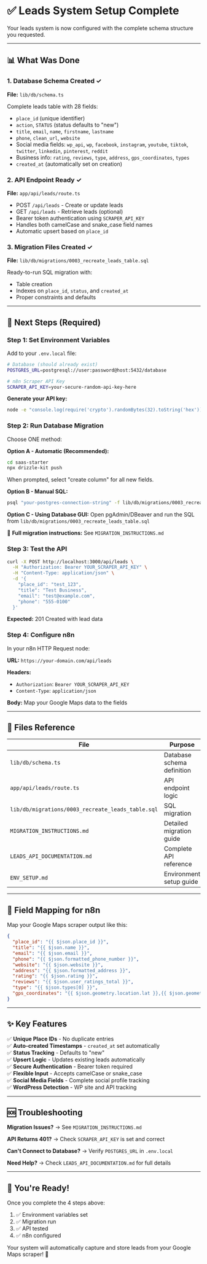 # ✅ Leads System Setup Complete

Your leads system is now configured with the complete schema structure you requested.

---

## 📊 What Was Done

### 1. Database Schema Created ✓
**File:** `lib/db/schema.ts`

Complete leads table with 28 fields:
- `place_id` (unique identifier)
- `action`, `STATUS` (status defaults to "new")
- `title`, `email`, `name`, `firstname`, `lastname`
- `phone`, `clean_url`, `website`
- Social media fields: `wp_api`, `wp`, `facebook`, `instagram`, `youtube`, `tiktok`, `twitter`, `linkedin`, `pinterest`, `reddit`
- Business info: `rating`, `reviews`, `type`, `address`, `gps_coordinates`, `types`
- `created_at` (automatically set on creation)

### 2. API Endpoint Ready ✓
**File:** `app/api/leads/route.ts`

- POST `/api/leads` - Create or update leads
- GET `/api/leads` - Retrieve leads (optional)
- Bearer token authentication using `SCRAPER_API_KEY`
- Handles both camelCase and snake_case field names
- Automatic upsert based on `place_id`

### 3. Migration Files Created ✓
**File:** `lib/db/migrations/0003_recreate_leads_table.sql`

Ready-to-run SQL migration with:
- Table creation
- Indexes on `place_id`, `status`, and `created_at`
- Proper constraints and defaults

---

## 🔧 Next Steps (Required)

### Step 1: Set Environment Variables

Add to your `.env.local` file:

```bash
# Database (should already exist)
POSTGRES_URL=postgresql://user:password@host:5432/database

# n8n Scraper API Key
SCRAPER_API_KEY=your-secure-random-api-key-here
```

**Generate your API key:**
```bash
node -e "console.log(require('crypto').randomBytes(32).toString('hex'))"
```

### Step 2: Run Database Migration

Choose ONE method:

**Option A - Automatic (Recommended):**
```bash
cd saas-starter
npx drizzle-kit push
```
When prompted, select "create column" for all new fields.

**Option B - Manual SQL:**
```bash
psql "your-postgres-connection-string" -f lib/db/migrations/0003_recreate_leads_table.sql
```

**Option C - Using Database GUI:**
Open pgAdmin/DBeaver and run the SQL from `lib/db/migrations/0003_recreate_leads_table.sql`

📖 **Full migration instructions:** See `MIGRATION_INSTRUCTIONS.md`

### Step 3: Test the API

```bash
curl -X POST http://localhost:3000/api/leads \
  -H "Authorization: Bearer YOUR_SCRAPER_API_KEY" \
  -H "Content-Type: application/json" \
  -d '{
    "place_id": "test_123",
    "title": "Test Business",
    "email": "test@example.com",
    "phone": "555-0100"
  }'
```

**Expected:** 201 Created with lead data

### Step 4: Configure n8n

In your n8n HTTP Request node:

**URL:** `https://your-domain.com/api/leads`

**Headers:**
- `Authorization`: `Bearer YOUR_SCRAPER_API_KEY`
- `Content-Type`: `application/json`

**Body:** Map your Google Maps data to the fields

---

## 📁 Files Reference

| File | Purpose |
|------|---------|
| `lib/db/schema.ts` | Database schema definition |
| `app/api/leads/route.ts` | API endpoint logic |
| `lib/db/migrations/0003_recreate_leads_table.sql` | SQL migration |
| `MIGRATION_INSTRUCTIONS.md` | Detailed migration guide |
| `LEADS_API_DOCUMENTATION.md` | Complete API reference |
| `ENV_SETUP.md` | Environment setup guide |

---

## 🎯 Field Mapping for n8n

Map your Google Maps scraper output like this:

```json
{
  "place_id": "{{ $json.place_id }}",
  "title": "{{ $json.name }}",
  "email": "{{ $json.email }}",
  "phone": "{{ $json.formatted_phone_number }}",
  "website": "{{ $json.website }}",
  "address": "{{ $json.formatted_address }}",
  "rating": "{{ $json.rating }}",
  "reviews": "{{ $json.user_ratings_total }}",
  "type": "{{ $json.types[0] }}",
  "gps_coordinates": "{{ $json.geometry.location.lat }},{{ $json.geometry.location.lng }}"
}
```

---

## ✨ Key Features

✅ **Unique Place IDs** - No duplicate entries  
✅ **Auto-created Timestamps** - `created_at` set automatically  
✅ **Status Tracking** - Defaults to "new"  
✅ **Upsert Logic** - Updates existing leads automatically  
✅ **Secure Authentication** - Bearer token required  
✅ **Flexible Input** - Accepts camelCase or snake_case  
✅ **Social Media Fields** - Complete social profile tracking  
✅ **WordPress Detection** - WP site and API tracking  

---

## 🆘 Troubleshooting

**Migration Issues?**
→ See `MIGRATION_INSTRUCTIONS.md`

**API Returns 401?**
→ Check `SCRAPER_API_KEY` is set and correct

**Can't Connect to Database?**
→ Verify `POSTGRES_URL` in `.env.local`

**Need Help?**
→ Check `LEADS_API_DOCUMENTATION.md` for full details

---

## 🚀 You're Ready!

Once you complete the 4 steps above:
1. ✅ Environment variables set
2. ✅ Migration run
3. ✅ API tested
4. ✅ n8n configured

Your system will automatically capture and store leads from your Google Maps scraper! 🎉



